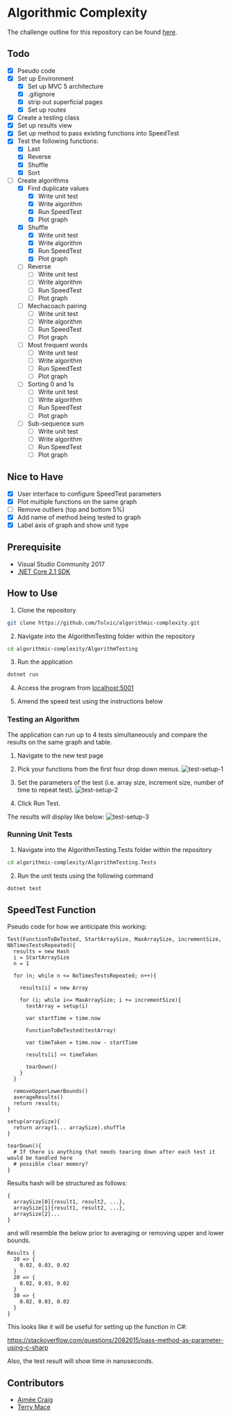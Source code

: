 # Algorithmic Complexity #
The challenge outline for this repository can be found [here](https://github.com/makersacademy/course/tree/master/algorithmic_complexity).

## Todo ##
- [x] Pseudo code
- [x] Set up Environment
  - [x] Set up MVC 5 architecture
  - [x] .gitignore
  - [x] strip out superficial pages
  - [x] Set up routes
- [x] Create a testing class
- [x] Set up results view
- [x] Set up method to pass existing functions into SpeedTest
- [x] Test the following functions:
  - [x] Last
  - [x] Reverse
  - [x] Shuffle
  - [x] Sort
- [ ] Create algorithms
  - [x] Find duplicate values
    - [x] Write unit test
    - [x] Write algorithm
    - [x] Run SpeedTest
    - [x] Plot graph
  - [x] Shuffle
    - [x] Write unit test
    - [x] Write algorithm
    - [x] Run SpeedTest
    - [x] Plot graph
  - [ ] Reverse
    - [ ] Write unit test
    - [ ] Write algorithm
    - [ ] Run SpeedTest
    - [ ] Plot graph
  - [ ] Mechacoach pairing
    - [ ] Write unit test
    - [ ] Write algorithm
    - [ ] Run SpeedTest
    - [ ] Plot graph
  - [ ] Most frequent words
    - [ ] Write unit test
    - [ ] Write algorithm
    - [ ] Run SpeedTest
    - [ ] Plot graph
  - [ ] Sorting 0 and 1s
    - [ ] Write unit test
    - [ ] Write algorithm
    - [ ] Run SpeedTest
    - [ ] Plot graph
  - [ ] Sub-sequence sum
    - [ ] Write unit test
    - [ ] Write algorithm
    - [ ] Run SpeedTest
    - [ ] Plot graph

## Nice to Have ##
- [x] User interface to configure SpeedTest parameters
- [x] Plot multiple functions on the same graph
- [ ] Remove outliers (top and bottom 5%)
- [x] Add name of method being tested to graph
- [x] Label axis of graph and show unit type

## Prerequisite ##
* Visual Studio Community 2017
* [.NET Core 2.1 SDK](https://dotnet.microsoft.com/download/thank-you/dotnet-sdk-2.1.500-macos-x64-installer)

## How to Use ##
1. Clone the repository
```bash
git clone https://github.com/Tolvic/algorithmic-complexity.git
```

2. Navigate into the AlgorithmTesting folder within the repository
```bash
cd algorithmic-complexity/AlgorithmTesting
```

3. Run the application
```bash
dotnet run
```

4. Access the program from [localhost:5001](`localhost:5001`)

5. Amend the speed test using the instructions below

### Testing an Algorithm

The application can run up to 4 tests simultaneously and compare the results on the same graph and table.

1. Navigate to the new test page

2. Pick your functions from the first four drop down menus.
![test-setup-1](public/test-setup-1.png)

3. Set the parameters of the test (i.e. array size, increment size, number of time to repeat test).
![test-setup-2](public/test-setup-2.png)

4. Click Run Test.

The results will display like below:
![test-setup-3](public/test-setup-3.png)

### Running Unit Tests ###
1. Navigate into the AlgorithmTesting.Tests folder within the repository
```bash
cd algorithmic-complexity/AlgorithmTesting.Tests
```

2. Run the unit tests using the following command
```bash
dotnet test
```

## SpeedTest Function

Pseudo code for how we anticipate this working:
```
Test(FunctionToBeTested, StartArraySize, MaxArraySize, incrementSize, NbTimesTestsRepeated){
  results = new Hash
  i = StartArraySize
  n = 1  

  for (n; while n <= NoTimesTestsRepeated; n++){

    results[i] = new Array

    for (i; while i<= MaxArraySize; i += incrementSize){
      testArray = setup(i)

      var startTime = time.now

      FunctionToBeTested(testArray)

      var timeTaken = time.now - startTime

      results[i] << timeTaken

      tearDown()
    }  
  }

  removeUpperLowerBounds()
  averageResults()
  return results;
}

setup(arraySize){
  return array(1... arraySize).shuffle
}

tearDown(){
  # If there is anything that needs tearing down after each test it would be handled here
  # possible clear memory?
}
```

Results hash will be structured as follows:
```
{
  arraySize[0]{result1, result2, ...},
  arraySize[1]{result1, result2, ...},
  arraySize[2]...
}
```

and will resemble the below prior to averaging or removing upper and lower bounds.
```
Results {
  10 => {
    0.02, 0.03, 0.02
  }
  20 => {
    0.02, 0.03, 0.02
  }
  30 => {
    0.02, 0.03, 0.02
  }
}
```

This looks like it will be useful for setting up the function in C#:

https://stackoverflow.com/questions/2082615/pass-method-as-parameter-using-c-sharp

Also, the test result will show time in nanoseconds.

## Contributors
* [Aimée Craig](https://github.com/aimeecraig/)
* [Terry Mace](https://github.com/Tolvic)
